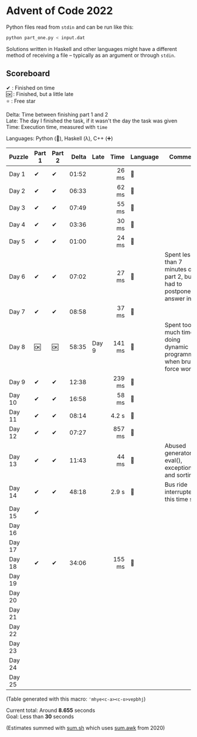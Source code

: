 # Advent of Code 2022

Python files read from `stdin` and can be run like this:

```sh
python part_one.py < input.dat
```

Solutions written in Haskell and other languages might have a different method of receiving a file – typically as an argument or through `stdin`.

## Scoreboard

✔ : Finished on time  
🆗 : Finished, but a little late  
⭐ : Free star

Delta: Time between finishing part 1 and 2  
Late: The day I finished the task, if it wasn't the day the task was given  
Time: Execution time, measured with `time`

Languages: Python (🐍), Haskell (λ), C++ (➕)

| Puzzle | Part 1 | Part 2 | Delta | Late   | Time   | Language | Comment                                                               |
| ------ | ------ | ------ | ----: | ------ | -----: | -------- | --------------------------------------------------------------------- |
| Day 1  | ✔      | ✔      | 01:52 |        | 26 ms  | 🐍       |                                                                       |
| Day 2  | ✔      | ✔      | 06:33 |        | 62 ms  | 🐍       |                                                                       |
| Day 3  | ✔      | ✔      | 07:49 |        | 55 ms  | 🐍       |                                                                       |
| Day 4  | ✔      | ✔      | 03:36 |        | 30 ms  | 🐍       |                                                                       |
| Day 5  | ✔      | ✔      | 01:00 |        | 24 ms  | 🐍       |                                                                       |
| Day 6  | ✔      | ✔      | 07:02 |        | 27 ms  | 🐍       | Spent less than 7 minutes on part 2, but had to postpone answer input |
| Day 7  | ✔      | ✔      | 08:58 |        | 37 ms  | 🐍       |                                                                       |
| Day 8  | 🆗     | 🆗     | 58:35 | Day 9  | 141 ms | 🐍       | Spent too much time doing dynamic programming when brute force worked |
| Day 9  | ✔      | ✔      | 12:38 |        | 239 ms | 🐍       |                                                                       |
| Day 10 | ✔      | ✔      | 16:58 |        | 58 ms  | 🐍       |                                                                       |
| Day 11 | ✔      | ✔      | 08:14 |        | 4.2 s  | 🐍       |                                                                       |
| Day 12 | ✔      | ✔      | 07:27 |        | 857 ms | 🐍       |                                                                       |
| Day 13 | ✔      | ✔      | 11:43 |        | 44 ms  | 🐍       | Abused generators, eval(), exceptions and sorting                     |
| Day 14 | ✔      | ✔      | 48:18 |        | 2.9 s  | 🐍       | Bus ride interrupted this time smh                                    |
| Day 15 | ✔      |        |       |        |        |          |                                                                       |
| Day 16 |        |        |       |        |        |          |                                                                       |
| Day 17 |        |        |       |        |        |          |                                                                       |
| Day 18 | ✔      | ✔      | 34:06 |        | 155 ms | 🐍       |                                                                       |
| Day 19 |        |        |       |        |        |          |                                                                       |
| Day 20 |        |        |       |        |        |          |                                                                       |
| Day 21 |        |        |       |        |        |          |                                                                       |
| Day 22 |        |        |       |        |        |          |                                                                       |
| Day 23 |        |        |       |        |        |          |                                                                       |
| Day 24 |        |        |       |        |        |          |                                                                       |
| Day 25 |        |        |       |        |        |          |                                                                       |

(Table generated with this macro: `'mhye<c-a><c-o>vepbhj`)

Current total: Around **8.655** seconds  
Goal: Less than **30** seconds

(Estimates summed with [sum.sh](sum.sh) which uses [sum.awk](../2020/sum.awk) from 2020)
